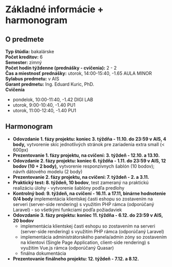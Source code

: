 # Základné informácie + harmonogram

## O predmete

**Typ štúdia:** bakalárske  
**Počet kreditov:** 6  
**Semester:** zimný  
**Počet hodín týždenne (prednášky - cvičenia):** 2 - 2   
**Čas a miestnosť prednášky:**  utorok, 14:00-15:40, -1.65 AULA MINOR
**Sylabus predmetu:** v AIS  
**Garant predmetu:** Ing. Eduard Kuric, PhD.  
**Cvičenia**
* pondelok, 10:00-11:40, -1.42 DIGI LAB
* utorok, 9:00-10:40, -1.40 PU1
* utorok, 11:00-12:40, -1.40 PU1


## Harmonogram 

* **Odovzdanie 1. fázy projektu: koniec 3. týždňa - 11.10. do 23:59 v AIS, 4 body,** vytvorenie skíc jednotlivých stránok pre zariadenia extra small (< 600px)
* **Prezentovanie 1. fázy projektu, na cvičení: 3. týždeň - 12.10. a 13.10.**
* **Odovzdanie 2. fázy projektu: koniec 6. týždňa - 1.11. do 23:59 v AIS, 12 bodov (10 + 2 body),** vytvorenie responzívnych šablón (10 bodov); návrh dátového modelu (2 body) 
* **Prezentovanie 2. fázy projektu, na cvičení: 7. týždeň - 2. a 3.11.**
* **Praktický test: 8. týždeň, 10 bodov**, test zameraný na praktickú realizáciu úlohy - vytvorenie šablóny podľa predlohy
* **Kontrolný bod: 9. týždeň, na cvičení - 16.11. a 17.11, binárne hodnotenie 0/4 body**  implementácia klientskej časti eshopu so zostavením na serveri (server-side rendering) s využitím PHP rámca (odporúčaný Laravel) - so všetkými funkciami podľa požiadaviek 
* **Odovzdanie 3. fázy projektu: koniec 11. týždňa - 6.12. do 23:59 v AIS, 20 bodov** 
  * implementácia klientskej časti eshopu so zostavením na serveri (server-side rendering) s využitím PHP rámca (odporúčaný Laravel)
  * implementácia administrátorského panela/admin zóny so zostavením na klientovi (Single Page Application, client-side rendering) s využitím Vue.js rámca (odporúčaný Quasar)
  * finálna dokumentácia
* **Prezentovanie finálneho projektu: 12. týždeň - 7.12. a 8.12.**

 
